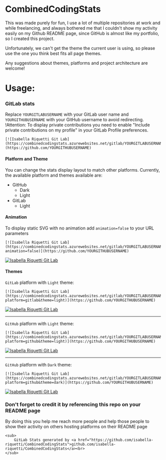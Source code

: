 # CombinedCodingStats

This was made purely for fun, I use a lot of multiple repositories at work and while freelancing, and always bothered me that I couldn't show my activity easily on my Github README page, since GitHub is almost like my portfolio, so I created this project.

Unfortunately, we can't get the theme the current user is using, so please use the one you think best fits all page themes.

Any suggestions about themes, platforms and project architecture are welcome!


# Usage:

### GitLab stats

Replace `YOURGITLABUSERNAME` with your GitLab user name and `YOURGITHUBUSERNAME` with your GitHub username to avoid redirecting.
!Attention: To display private contributions you need to enable "Include private contributions on my profile" in your GitLab Profile preferences.

```
[![Isabella Riquetti Git Lab](https://combinedcodingstats.azurewebsites.net/gitlab/YOURGITLABUSERNAME)](https://github.com/YOURGITHUBUSERNAME)
```

#### Platform and Theme

You can change the stats display layout to match other platforms.
Currently, the available platform and themes available are:

* GitHub
  * Dark
  * Light
* GitLab
  * Light

#### Animation

To display static SVG with no animation add `animation=false` to your URL parameters
```
[![Isabella Riquetti Git Lab](https://combinedcodingstats.azurewebsites.net/gitlab/YOURGITLABUSERNAME?animation=false)](https://github.com/YOURGITHUBUSERNAME)
```
[![Isabella Riquetti Git Lab](https://combinedcodingstats.azurewebsites.net/gitlab/riquettinha?theme=light&platform=gitlab&animation=false)](https://github.com/isabella-riquetti/CombinedCodingStats)

#### Themes

`GitLab` platform with `Light` theme:

```
[![Isabella Riquetti Git Lab](https://combinedcodingstats.azurewebsites.net/gitlab/YOURGITLABUSERNAME?platform=gitlab&theme=light)](https://github.com/YOURGITHUBUSERNAME)
```
[![Isabella Riquetti Git Lab](https://combinedcodingstats.azurewebsites.net/gitlab/riquettinha?theme=light&platform=gitlab)](https://github.com/isabella-riquetti/CombinedCodingStats)

------------------------------
`GitHub` platform with `Light` theme:

```
[![Isabella Riquetti Git Lab](https://combinedcodingstats.azurewebsites.net/gitlab/YOURGITLABUSERNAME?platform=github&theme=light)](https://github.com/YOURGITHUBUSERNAME)
```
[![Isabella Riquetti Git Lab](https://combinedcodingstats.azurewebsites.net/gitlab/riquettinha?theme=light&platform=github)](https://github.com/isabella-riquetti/CombinedCodingStats)

------------------------------
`GitHub` platform with `Dark` theme:

```
[![Isabella Riquetti Git Lab](https://combinedcodingstats.azurewebsites.net/gitlab/YOURGITLABUSERNAME?platform=github&theme=dark)](https://github.com/YOURGITHUBUSERNAME)
```
[![Isabella Riquetti Git Lab](https://combinedcodingstats.azurewebsites.net/gitlab/riquettinha?theme=dark&platform=github)](https://github.com/isabella-riquetti/CombinedCodingStats)


### Don't forget to credit it by referencing this repo on your README page

By doing this you help me reach more people and help those people to show their activity on others hosting platforms on their README page

```
<sub>
	GitLab Stats generated by <a href="https://github.com/isabella-riquetti/CombinedCodingStats">github.com/isabella-riquetti/CombinedCodingStats</a><br>
</sub>
```
